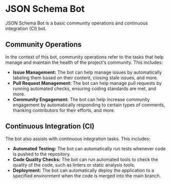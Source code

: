 # JSON Schema Bot 

JSON Schema Bot is a basic community operations and continuous integration (CI) bot. 

## Community Operations

In the context of this bot, community operations refer to the tasks that help manage and maintain the health of the project's community. This includes:

- **Issue Management:** The bot can help manage issues by automatically labeling them based on their content, closing stale issues, and more.
- **Pull Request Management:** The bot can help manage pull requests by running automated checks, ensuring coding standards are met, and more.
- **Community Engagement:** The bot can help increase community engagement by automatically responding to certain types of comments, thanking contributors for their efforts, and more.

## Continuous Integration (CI)

The bot also assists with continuous integration tasks. This includes:

- **Automated Testing:** The bot can automatically run tests whenever code is pushed to the repository.
- **Code Quality Checks:** The bot can run automated tools to check the quality of the code, such as linters or static analysis tools.
- **Deployment:** The bot can automatically deploy the application to a specified environment when the code is merged into the main branch.

